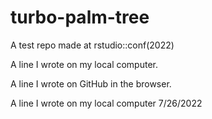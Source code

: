 # turbo-palm-tree
A test repo made at rstudio::conf(2022)

A line I wrote on my local computer.

A line I wrote on GitHub in the browser.

A line I wrote on my local computer 7/26/2022
